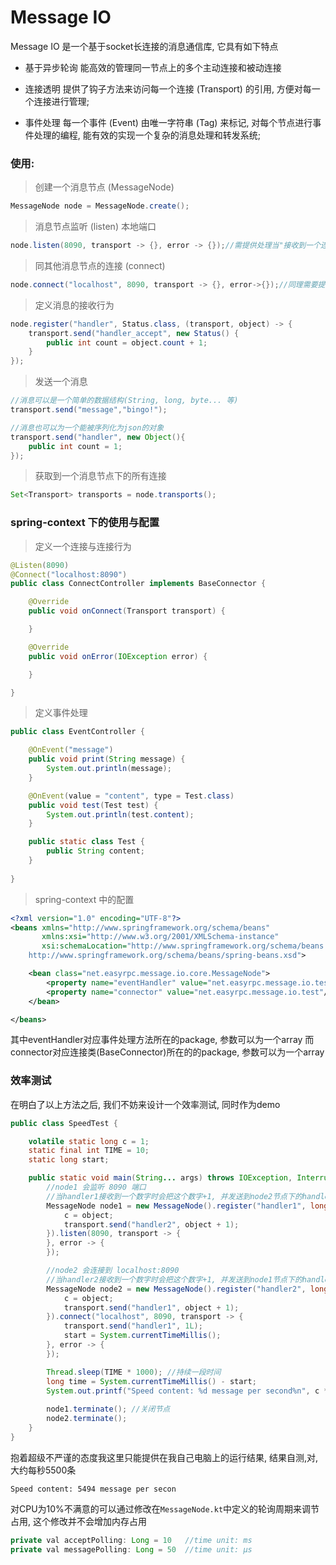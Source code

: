 # Message IO

Message IO 是一个基于socket长连接的消息通信库, 它具有如下特点

- 基于异步轮询 能高效的管理同一节点上的多个主动连接和被动连接

- 连接透明 提供了钩子方法来访问每一个连接 (Transport) 的引用, 方便对每一个连接进行管理;

- 事件处理 每一个事件 (Event) 由唯一字符串 (Tag) 来标记, 对每个节点进行事件处理的编程, 能有效的实现一个复杂的消息处理和转发系统;

### 使用:

> 创建一个消息节点 (MessageNode) 

```java
MessageNode node = MessageNode.create();
```

> 消息节点监听 (listen) 本地端口

```java
node.listen(8090, transport -> {}, error -> {});//需提供处理当"接收到一个连接"和"检查到连接断开"的方法
```

> 同其他消息节点的连接 (connect)

```java
node.connect("localhost", 8090, transport -> {}, error->{});//同理需要提供"连接建立成功"和"连接未成功或断开"的方法
```

> 定义消息的接收行为

```java
node.register("handler", Status.class, (transport, object) -> {
    transport.send("handler_accept", new Status() {
        public int count = object.count + 1;
    }
});
```

> 发送一个消息

```java
//消息可以是一个简单的数据结构(String, long, byte... 等)
transport.send("message","bingo!");

//消息也可以为一个能被序列化为json的对象
transport.send("handler", new Object(){
    public int count = 1;
});
```

> 获取到一个消息节点下的所有连接

```java
Set<Transport> transports = node.transports();
```

### spring-context 下的使用与配置

> 定义一个连接与连接行为

```java
@Listen(8090)
@Connect("localhost:8090")
public class ConnectController implements BaseConnector {

    @Override
    public void onConnect(Transport transport) {

    }

    @Override
    public void onError(IOException error) {

    }

}
```

> 定义事件处理

```java
public class EventController {

    @OnEvent("message")
    public void print(String message) {
        System.out.println(message);
    }

    @OnEvent(value = "content", type = Test.class)
    public void test(Test test) {
        System.out.println(test.content);
    }

    public static class Test {
        public String content;
    }
       
}
```

> spring-context 中的配置

```xml
<?xml version="1.0" encoding="UTF-8"?>
<beans xmlns="http://www.springframework.org/schema/beans"
       xmlns:xsi="http://www.w3.org/2001/XMLSchema-instance"
       xsi:schemaLocation="http://www.springframework.org/schema/beans
    http://www.springframework.org/schema/beans/spring-beans.xsd">

    <bean class="net.easyrpc.message.io.core.MessageNode">
        <property name="eventHandler" value="net.easyrpc.message.io.test"/>
        <property name="connector" value="net.easyrpc.message.io.test"/>
    </bean>

</beans>
```

其中eventHandler对应事件处理方法所在的package, 参数可以为一个array
而connector对应连接类(BaseConnector)所在的的package, 参数可以为一个array

### 效率测试

在明白了以上方法之后, 我们不妨来设计一个效率测试, 同时作为demo

```java
public class SpeedTest {

    volatile static long c = 1;
    static final int TIME = 10;
    static long start;

    public static void main(String... args) throws IOException, InterruptedException {
        //node1 会监听 8090 端口
        //当handler1接收到一个数字时会把这个数字+1, 并发送到node2节点下的handler2
        MessageNode node1 = new MessageNode().register("handler1", long.class, (transport, object) -> {
            c = object;
            transport.send("handler2", object + 1);
        }).listen(8090, transport -> {
        }, error -> {
        });

        //node2 会连接到 localhost:8090
        //当handler2接收到一个数字时会把这个数字+1, 并发送到node1节点下的handler1
        MessageNode node2 = new MessageNode().register("handler2", long.class, (transport, object) -> {
            c = object;
            transport.send("handler1", object + 1);
        }).connect("localhost", 8090, transport -> {
            transport.send("handler1", 1L);
            start = System.currentTimeMillis();
        }, error -> {
        });

        Thread.sleep(TIME * 1000); //持续一段时间
        long time = System.currentTimeMillis() - start;
        System.out.printf("Speed content: %d message per second%n", c * 1000 / time);//计算每秒的发信速度
       
        node1.terminate(); //关闭节点
        node2.terminate();
    }
}
```

抱着超级不严谨的态度我这里只能提供在我自己电脑上的运行结果, 结果自测,对,大约每秒5500条

```shell
Speed content: 5494 message per secon
```

对CPU为10%不满意的可以通过修改在`MessageNode.kt`中定义的轮询周期来调节占用, 这个修改并不会增加内存占用

```java
private val acceptPolling: Long = 10   //time unit: ms
private val messagePolling: Long = 50  //time unit: μs
```